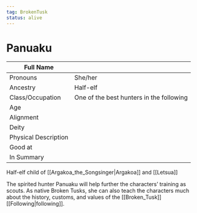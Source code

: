 ```yaml
---
tag: BrokenTusk
status: alive
---
```

# Panuaku

| Full Name            |     |
| -------------------- | --- |
| Pronouns             | She/her |
| Ancestry             | Half-elf |
| Class/Occupation     | One of the best hunters in the following |
| Age                  |     |
| Alignment            |     |
| Deity                |     |
| Physical Description |     |
| Good at              |     |
| In Summary           |     |

Half-elf child of [[Argakoa_the_Songsinger|Argakoa]] and [[Letsua]] 

The spirited hunter Panuaku will help further the characters’ training as scouts. As native Broken Tusks, she can also teach the characters much about the history, customs, and values of the [[Broken_Tusk]] [[Following|following]].
 
